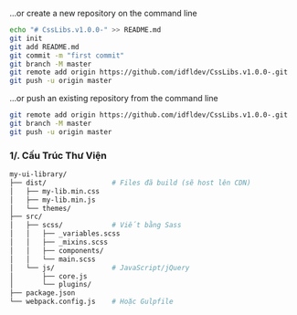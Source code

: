 …or create a new repository on the command line

```bash
echo "# CssLibs.v1.0.0-" >> README.md
git init
git add README.md
git commit -m "first commit"
git branch -M master
git remote add origin https://github.com/idfldev/CssLibs.v1.0.0-.git
git push -u origin master
```

…or push an existing repository from the command line


```bash
git remote add origin https://github.com/idfldev/CssLibs.v1.0.0-.git
git branch -M master
git push -u origin master
```

### 1/. Cấu Trúc Thư Viện 

```bash
my-ui-library/
├── dist/                # Files đã build (sẽ host lên CDN)
│   ├── my-lib.min.css
│   ├── my-lib.min.js
│   └── themes/
├── src/
│   ├── scss/            # Viết bằng Sass
│   │   ├── _variables.scss
│   │   ├── _mixins.scss
│   │   ├── components/
│   │   └── main.scss
│   └── js/              # JavaScript/jQuery
│       ├── core.js
│       └── plugins/
├── package.json
└── webpack.config.js    # Hoặc Gulpfile
```
